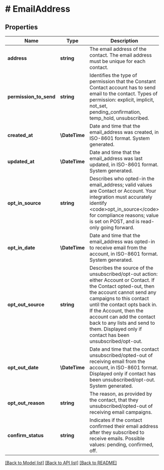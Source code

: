 # # EmailAddress

## Properties

Name | Type | Description | Notes
------------ | ------------- | ------------- | -------------
**address** | **string** | The email address of the contact. The email address must be unique for each contact. |
**permission_to_send** | **string** | Identifies the type of permission that the Constant Contact account has to send email to the contact. Types of permission: explicit, implicit, not_set, pending_confirmation, temp_hold, unsubscribed. | [optional]
**created_at** | **\DateTime** | Date and time that the email_address was created, in ISO-8601 format. System generated. | [optional] [readonly]
**updated_at** | **\DateTime** | Date and time that the email_address was last updated, in ISO-8601 format. System generated. | [optional] [readonly]
**opt_in_source** | **string** | Describes who opted-in the email_address; valid values are Contact or Account. Your integration must accurately identify &lt;code&gt;opt_in_source&lt;/code&gt; for compliance reasons; value is set on POST, and is read-only going forward. | [optional]
**opt_in_date** | **\DateTime** | Date and time that the email_address was opted-in to receive email from the account, in ISO-8601 format. System generated. | [optional] [readonly]
**opt_out_source** | **string** | Describes the source of the unsubscribed/opt-out action: either Account or Contact. If the Contact opted-out, then the account cannot send any campaigns to this contact until the contact opts back in. If the Account, then the account can add the contact back to any lists and send to them. Displayed only if contact has been unsubscribed/opt-out. | [optional] [readonly]
**opt_out_date** | **\DateTime** | Date and time that the contact unsubscribed/opted-out of receiving email from the account, in ISO-8601 format. Displayed only if contact has been unsubscribed/opt-out. System generated. | [optional] [readonly]
**opt_out_reason** | **string** | The reason, as provided by the contact, that they unsubscribed/opted-out of receiving email campaigns. | [optional]
**confirm_status** | **string** | Indicates if the contact confirmed their email address after they subscribed to receive emails. Possible values: pending, confirmed, off. | [optional] [readonly]

[[Back to Model list]](../../README.md#models) [[Back to API list]](../../README.md#endpoints) [[Back to README]](../../README.md)
